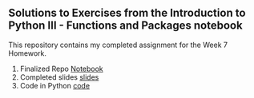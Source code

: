 ## Solutions to Exercises from the Introduction to Python III - Functions and Packages notebook
This repository contains my completed assignment for the Week 7 Homework. 
 
 1. Finalized Repo [Notebook](https://github.com/lexi-co-graphic/Solutuions-Functions-Packages.git)
 2. Completed slides [slides](https://lexi-co-graphic.github.io/Solutuions-Functions-Packages/)
 3. Code in Python [code](https://github.com/lexi-co-graphic/Solutuions-Functions-Packages/blob/ac5e5a46c063673551cf11f3f03f627e8daa4b5d/Solutions-Functions-Packages.ipynb)
